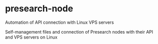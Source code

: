 # presearch-node
Automation of API connection with Linux VPS servers

Self-management files and connection of Presearch nodes with their API and VPS servers on Linux
